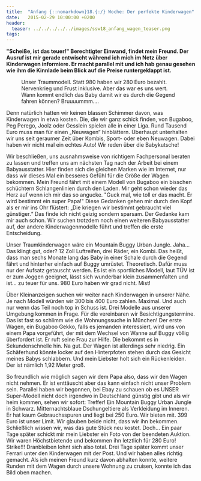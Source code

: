 ```yaml
---
title:  "Anfang {::nomarkdown}18.{:/} Woche: Der perfekte Kinderwagen"
date:   2015-02-29 10:00:00 +0200
header:
  teaser: ../../../../../images/ssw18_anfang_wagen_teaser.png
tags:
---
```

**​"Scheiße, ist das teuer!" Berechtigter Einwand, findet mein Freund. Der Ausruf ist mir gerade entwischt während ich mich im Netz über Kinderwagen informiere. Er macht parallel mit und ich hab genau gesehen wie ihm die Kinnlade beim Blick auf die Preise runtergeklappt ist.**

<figure>
  <img src="../../../../../images/ssw18_anfang_wagen.jpg" alt="">
  <figcaption>Unser Traummodell. Statt 980 haben wir 280 Euro bezahlt. Nervenkrieg und Frust inklusive. Aber das war es uns wert. Wann kommt endlich das Baby damit wir es durch die Gegend fahren können? Bruuuummm....</figcaption>
</figure>

Denn natürlich hatten wir keinen blassen Schimmer davon, was Kinderwagen in etwa kosten. Die, die wir ganz schick finden, von Bugaboo, Peg Perego, Joolz oder Gesslein spielen alle in einer Liga. Rund Tausend Euro muss man für einen „Neuwagen“ hinblättern. Überhaupt unterhalten wir uns seit geraumer Zeit über Kombis, Sport- oder eben Neuwagen. Dabei haben wir nicht mal ein echtes Auto! Wir reden über die Babykutsche!

Wir beschließen, uns ausnahmsweise von richtigem Fachpersonal beraten zu lassen und treffen uns am nächsten Tag nach der Arbeit bei einem Babyausstatter. Hier finden sich die gleichen Marken wie im Internet, nur dass wir dieses Mal ein besseres Gefühl für die Größe der Wagen bekommen. Mein Freund fährt mit einem Modell von Bugaboo ein bisschen schüchtern Schlangenlinien durch den Laden. Mir geht schon wieder das Herz auf wenn ich mir das so angucke. "Guck mal, wie toll er das macht. Er wird bestimmt ein super Papa!" Diese Gedanken gehen mir durch den Kopf als er mir ins Ohr flüstert: „Die kriegen wir bestimmt gebraucht viel günstiger.“ Das finde ich nicht geizig sondern sparsam. Der Gedanke kam mir auch schon. Wir suchen trotzdem noch einen weiteren Babyausstatter auf, der andere Kinderwagenmodelle führt und treffen die erste Entscheidung.

Unser Traumkinderwagen wäre ein Mountain Buggy Urban Jungle. Jaha… Das klingt gut, oder? 12 Zoll Luftreifen, drei Räder, ein Kombi. Das heißt, dass man sechs Monate lang das Baby in einer Schale durch die Gegend fährt und hinterher einfach auf Buggy umrüstet. Theoretisch. Dafür muss nur der Aufsatz getauscht werden. Es ist ein sportliches Modell, laut TÜV ist er zum Joggen geeignet, lässt sich wunderbar klein zusammenfalten und ist… zu teuer für uns. 980 Euro haben wir grad nicht. Mist!

Über Kleinanzeigen suchen wir weiter nach Kinderwagen in unserer Nähe. Je nach Modell würden wir 300 bis 400 Euro zahlen. Maximal. Und auch nur wenn das Teil noch top in Schuss ist. Drei Modelle aus unserer Umgebung kommen in Frage. Für die vereinbaren wir Besichtigungstermine. Das ist fast so schlimm wie die Wohnungssuche in München! Der erste Wagen, ein Bugaboo Gekko, falls es jemanden interessiert, wird uns von einem Papa vorgeführt, der mit dem Wechsel von Wanne auf Buggy völlig überfordert ist. Er ruft seine Frau zur Hilfe. Die bekommt es in Sekundenschnelle hin. Na gut. Der Wagen ist allerdings sehr niedrig. Ein Schäferhund könnte locker auf den Hinterpfoten stehen durch das Gesicht meines Babys schlabbern. Und mein Liebster holt sich ein Rückenleiden. Der ist nämlich 1,92 Meter groß.

So freundlich wie möglich sagen wir dem Papa also, dass wir den Wagen nicht nehmen. Er ist enttäuscht aber das kann einfach nicht unser Problem sein. Parallel haben wir begonnen, bei Ebay zu schauen ob es UNSER Super-Modell nicht doch irgendwo in Deutschland günstig gibt und als wir heim kommen, sehen wir sofort: Treffer! Ein Mountain Buggy Urban Jungle in Schwarz. Mitternachtsblaue Dschungeltiere als Verkleidung im Inneren. Er hat kaum Gebrauchsspuren und liegt bei 250 Euro. Wir bieten mit. 399 Euro ist unser Limit. Wir glauben beide nicht, dass wir ihn bekommen. Schließlich wissen wir, was das gute Stück neu kostet. Doch… Ein paar Tage später schickt mir mein Liebster ein Foto von der beendeten Auktion. Wir waren Höchstbietende und bekommen ihn letztlich für 280 Euro! Strike!!! Dranbleiben lohnt sich also total. Drei Tage später kommt unser Ferrari unter den Kinderwagen mit der Post. Und wir haben alles richtig gemacht. Als ich meinen Freund kurz davon abhalten konnte, weitere Runden mit dem Wagen durch unsere Wohnung zu cruisen, konnte ich das Bild oben machen.
